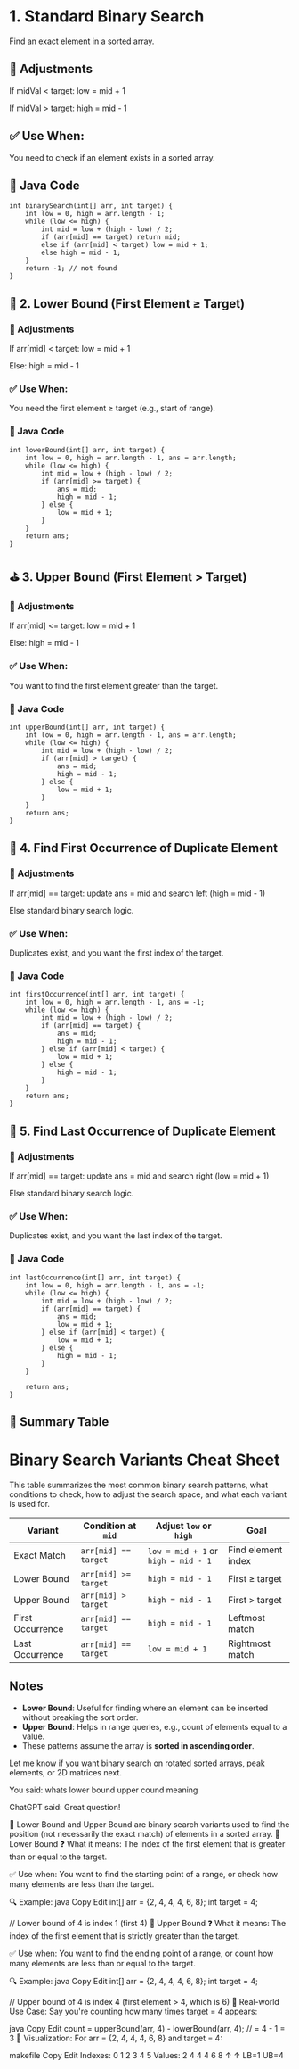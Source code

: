 # 1. Standard Binary Search
Find an exact element in a sorted array.

## 🔧 Adjustments
If midVal < target: low = mid + 1

If midVal > target: high = mid - 1

## ✅ Use When:
You need to check if an element exists in a sorted array.

## 🧠 Java Code

```
int binarySearch(int[] arr, int target) {
    int low = 0, high = arr.length - 1;
    while (low <= high) {
        int mid = low + (high - low) / 2;
        if (arr[mid] == target) return mid;
        else if (arr[mid] < target) low = mid + 1;
        else high = mid - 1;
    }
    return -1; // not found
}

```
## 🧭 2. Lower Bound (First Element ≥ Target)
### 🔧 Adjustments
If arr[mid] < target: low = mid + 1

Else: high = mid - 1

### ✅ Use When:
You need the first element ≥ target (e.g., start of range).

### 🧠 Java Code
```
int lowerBound(int[] arr, int target) {
    int low = 0, high = arr.length - 1, ans = arr.length;
    while (low <= high) {
        int mid = low + (high - low) / 2;
        if (arr[mid] >= target) {
            ans = mid;
            high = mid - 1;
        } else {
            low = mid + 1;
        }
    }
    return ans;
}
```

## ⛳ 3. Upper Bound (First Element > Target)

### 🔧 Adjustments
If arr[mid] <= target: low = mid + 1

Else: high = mid - 1

### ✅ Use When:
You want to find the first element greater than the target.

### 🧠 Java Code

```
int upperBound(int[] arr, int target) {
    int low = 0, high = arr.length - 1, ans = arr.length;
    while (low <= high) {
        int mid = low + (high - low) / 2;
        if (arr[mid] > target) {
            ans = mid;
            high = mid - 1;
        } else {
            low = mid + 1;
        }
    }
    return ans;
}
```

## 🔁 4. Find First Occurrence of Duplicate Element
### 🔧 Adjustments
If arr[mid] == target: update ans = mid and search left (high = mid - 1)

Else standard binary search logic.

### ✅ Use When:
Duplicates exist, and you want the first index of the target.

### 🧠 Java Code

```
int firstOccurrence(int[] arr, int target) {
    int low = 0, high = arr.length - 1, ans = -1;
    while (low <= high) {
        int mid = low + (high - low) / 2;
        if (arr[mid] == target) {
            ans = mid;
            high = mid - 1;
        } else if (arr[mid] < target) {
            low = mid + 1;
        } else {
            high = mid - 1;
        }
    }
    return ans;
}
```

## 🧮 5. Find Last Occurrence of Duplicate Element
### 🔧 Adjustments
If arr[mid] == target: update ans = mid and search right (low = mid + 1)

Else standard binary search logic.

### ✅ Use When:
Duplicates exist, and you want the last index of the target.

### 🧠 Java Code
```
int lastOccurrence(int[] arr, int target) {
    int low = 0, high = arr.length - 1, ans = -1;
    while (low <= high) {
        int mid = low + (high - low) / 2;
        if (arr[mid] == target) {
            ans = mid;
            low = mid + 1;
        } else if (arr[mid] < target) {
            low = mid + 1;
        } else {
            high = mid - 1;
        }
    }
   
    return ans;
}
```

## 🎯 Summary Table

# Binary Search Variants Cheat Sheet

This table summarizes the most common binary search patterns, what conditions to check, how to adjust the search space, and what each variant is used for.

| Variant           | Condition at `mid`       | Adjust `low` or `high`        | Goal                  |
|-------------------|---------------------------|-------------------------------|------------------------|
| Exact Match       | `arr[mid] == target`      | `low = mid + 1` or `high = mid - 1` | Find element index     |
| Lower Bound       | `arr[mid] >= target`      | `high = mid - 1`              | First ≥ target         |
| Upper Bound       | `arr[mid] > target`       | `high = mid - 1`              | First > target         |
| First Occurrence  | `arr[mid] == target`      | `high = mid - 1`              | Leftmost match         |
| Last Occurrence   | `arr[mid] == target`      | `low = mid + 1`               | Rightmost match        |

## Notes

- **Lower Bound**: Useful for finding where an element can be inserted without breaking the sort order.
- **Upper Bound**: Helps in range queries, e.g., count of elements equal to a value.
- These patterns assume the array is **sorted in ascending order**.


Let me know if you want binary search on rotated sorted arrays, peak elements, or 2D matrices next.








You said:
whats lower bound upper cound meaning


ChatGPT said:
Great question!

📌 Lower Bound and Upper Bound are binary search variants used to find the position (not necessarily the exact match) of elements in a sorted array.
🔽 Lower Bound
❓ What it means:
The index of the first element that is greater than or equal to the target.

✅ Use when:
You want to find the starting point of a range, or check how many elements are less than the target.

🔍 Example:
java
Copy
Edit
int[] arr = {2, 4, 4, 4, 6, 8};
int target = 4;

// Lower bound of 4 is index 1 (first 4)
🔼 Upper Bound
❓ What it means:
The index of the first element that is strictly greater than the target.

✅ Use when:
You want to find the ending point of a range, or count how many elements are less than or equal to the target.

🔍 Example:
java
Copy
Edit
int[] arr = {2, 4, 4, 4, 6, 8};
int target = 4;

// Upper bound of 4 is index 4 (first element > 4, which is 6)
🔁 Real-world Use Case:
Say you're counting how many times target = 4 appears:

java
Copy
Edit
count = upperBound(arr, 4) - lowerBound(arr, 4);
// = 4 - 1 = 3
🧠 Visualization:
For arr = {2, 4, 4, 4, 6, 8} and target = 4:

makefile
Copy
Edit
Indexes:      0  1  2  3  4  5
Values:       2  4  4  4  6  8
                 ↑     ↑
              LB=1   UB=4
